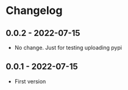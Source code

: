 # Changelog

## 0.0.2 - 2022-07-15

- No change. Just for testing uploading pypi

## 0.0.1 - 2022-07-15

- First version